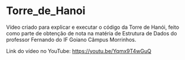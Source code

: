# Torre_de_Hanoi
Vídeo criado para explicar e executar o código da Torre de Hanói, feito como parte de obtenção de nota na matéria de Estrutura de Dados do professor Fernando do IF Goiano Câmpus Morrinhos.

Link do vídeo no YouTube: https://youtu.be/Yqmx9T4wGuQ
